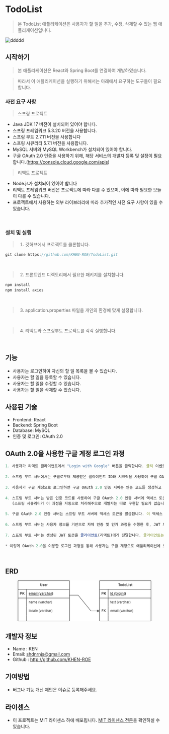 # TodoList
> 본 TodoList 애플리케이션은 사용자가 할 일을 추가, 수정, 삭제할 수 있는 웹 애플리케이션입니다.

![ddddd](https://github.com/KHEN-ROE/TodoList_refactoring/assets/73014470/d1eafabd-b6e4-43ec-a845-84fd30d0f11b)


## 시작하기

> 본 애플리케이션은 React와 Spring Boot를 연결하여 개발하였습니다.

> 따라서 이 애플리케이션을 실행하기 위해서는 아래에서 요구하는 도구들이 필요합니다.

### 사전 요구 사항

> 스프링 프로젝트
 - Java JDK 17 버전이 설치되어 있어야 합니다.
 - 스프링 프레임워크 5.3.20 버전을 사용합니다.
 - 스프링 부트 2.7.11 버전을 사용합니다
 - 스프링 시큐리티 5.7.1 버전을 사용합니다.
 - MySQL 서버와 MySQL Workbench가 설치되어 있어야 합니다.
 - 구글 OAuth 2.0 인증을 사용하기 위해, 해당 서비스의 개발자 등록 및 설정이 필요합니다.(https://console.cloud.google.com/apis)
 
> 리액트 프로젝트
 - Node.js가 설치되어 있어야 합니다
 - 리액트 프레임워크 버전은 프로젝트에 따라 다를 수 있으며, 이에 따라 필요한 모듈이 다를 수 있습니다.
 - 프로젝트에서 사용하는 외부 라이브러리에 따라 추가적인 사전 요구 사항이 있을 수 있습니다.
 
 <br />
 
### 설치 및 실행

> 1. 깃허브에서 프로젝트를 클론합니다.
```javascript
git clone https://github.com/KHEN-ROE/TodoList.git
```
<br />

> 2. 프론트엔드 디렉토리에서 필요한 패키지를 설치합니다.
```javascript
npm install
npm install axios
```
<br />

> 3. application.properties 파일을 개인의 환경에 맞게 설정합니다.

<br />

> 4. 리액트와 스프링부트 프로젝트를 각각 실행합니다.

<br />

## 기능
 - 사용자는 로그인하여 자신의 할 일 목록을 볼 수 있습니다.
 - 사용자는 할 일을 등록할 수 있습니다.
 - 사용자는 할 일을 수정할 수 있습니다.
 - 사용자는 할 일을 삭제할 수 있습니다.
 
 ## 사용된 기술
  - Frontend: React
  - Backend: Spring Boot
  - Database: MySQL
  - 인증 및 로그인: OAuth 2.0
 
 ## OAuth 2.0을 사용한 구글 계정 로그인 과정
 ```javascript
1. 사용자가 리액트 클라이언트에서 "Login with Google" 버튼을 클릭합니다. 클릭 이벤트에 따라 스프링 부트 서버의 OAuth 2.0 엔드포인트로 리다이렉트되어 로그인 요청을 합니다.

2. 스프링 부트 서버에서는 구글로부터 제공받은 클라이언트 ID와 시크릿을 사용하여 구글 OAuth 2.0 인증 서버로 사용자를 리다이렉트합니다. 이때 사용자에게 구글 계정으로 로그인하는 화면이 표시됩니다.

3. 사용자가 구글 계정으로 로그인하면 구글 OAuth 2.0 인증 서버는 인증 코드를 생성하고 스프링 부트 서버의 리다이렉트 URI로 해당 코드를 전송합니다.

4. 스프링 부트 서버는 받은 인증 코드를 사용하여 구글 OAuth 2.0 인증 서버에 액세스 토큰을 요청합니다. 이때 클라이언트 ID와 시크릿이 사용됩니다.
    (스프링 시큐리티가 이 과정을 자동으로 처리해주므로 개발자는 따로 구현할 필요가 없습니다.)

5. 구글 OAuth 2.0 인증 서버는 스프링 부트 서버에 액세스 토큰을 발급합니다. 이 액세스 토큰을 사용하여 스프링 부트 서버는 구글 API를 호출하여 사용자 정보를 가져올 수 있습니다.

6. 스프링 부트 서버는 사용자 정보를 기반으로 자체 인증 및 인가 과정을 수행한 후, JWT 토큰을 생성합니다. 이 JWT 토큰은 사용자의 인증 정보와 권한을 포함하게 됩니다.

7. 스프링 부트 서버는 생성된 JWT 토큰을 클라이언트(리액트)에게 전달합니다. 클라이언트는 이 토큰을 저장하고, 추후 서버와 통신할 때 토큰을 사용하여 인증을 수행하게 됩니다.

* 이렇게 OAuth 2.0을 이용한 로그인 과정을 통해 사용자는 구글 계정으로 애플리케이션에 로그인할 수 있으며, 클라이언트와 서버 간의 보안성이 향상됩니다.
```
<br />

 ## ERD
 <figure align="center">
  <img src="https://github.com/KHEN-ROE/TodoList/blob/main/image/erd.png">
</figure>
 
 ## 개발자 정보
 - Name : KEN
 - Email: shdnrnjs@gmail.com
 - Github : http://github.com/KHEN-ROE
 
 ## 기여방법
  - 버그나 기능 개선 제안은 이슈로 등록해주세요.
 
 ## 라이센스
 
 + 이 프로젝트는 MIT 라이센스 하에 배포됩니다. [MIT 라이센스 전문](https://opensource.org/licenses/MIT)을 확인하실 수 있습니다.


